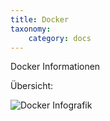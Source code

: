 ```yaml
---
title: Docker
taxonomy:
    category: docs
---
```


Docker Informationen

Übersicht:

![Docker Infografik](.../images/huber_docker_1.jpg)

